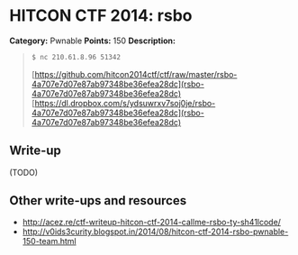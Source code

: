 # HITCON CTF 2014: rsbo

**Category:** Pwnable
**Points:** 150
**Description:**

> ```bash
> $ nc 210.61.8.96 51342
> ```
>
> [https://github.com/hitcon2014ctf/ctf/raw/master/rsbo-4a707e7d07e87ab97348be36efea28dc](rsbo-4a707e7d07e87ab97348be36efea28dc)
> [https://dl.dropbox.com/s/ydsuwrxv7soj0je/rsbo-4a707e7d07e87ab97348be36efea28dc](rsbo-4a707e7d07e87ab97348be36efea28dc)

## Write-up

(TODO)

## Other write-ups and resources

* <http://acez.re/ctf-writeup-hitcon-ctf-2014-callme-rsbo-ty-sh41lcode/>
* <http://v0ids3curity.blogspot.in/2014/08/hitcon-ctf-2014-rsbo-pwnable-150-team.html>
